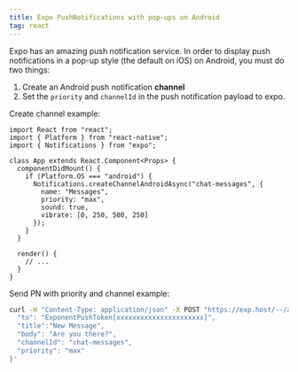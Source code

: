 ```yaml
---
title: Expo PushNotifications with pop-ups on Android
tag: react
---
```


Expo has an amazing push notification service. In order to display push notifications in a pop-up style (the default on iOS) on Android, you must do two things:

1. Create an Android push notification **channel**
1. Set the `priority` and `channelId` in the push notification payload to expo.

Create channel example:

```tsx
import React from "react";
import { Platform } from "react-native";
import { Notifications } from "expo";

class App extends React.Component<Props> {
  componentDidMount() {
    if (Platform.OS === "android") {
      Notifications.createChannelAndroidAsync("chat-messages", {
        name: "Messages",
        priority: "max",
        sound: true,
        vibrate: [0, 250, 500, 250]
      });
    }
  }

  render() {
    // ...
  }
}
```

Send PN with priority and channel example:

```sh
curl -H "Content-Type: application/json" -X POST "https://exp.host/--/api/v2/push/send" -d '{
  "to": "ExponentPushToken[xxxxxxxxxxxxxxxxxxxxxx]",
  "title":"New Message",
  "body": "Are you there?",
  "channelId": "chat-messages",
  "priority": "max"
}'
```
